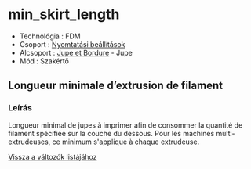 # min\_skirt\_length

* Technológia : FDM
* Csoport : [Nyomtatási beállítások](../../../konfig/print_settings)
* Alcsoport : [Jupe et Bordure](../../beallitasok/print_settings.md#jupe-et-bordure) - Jupe
* Mód : Szakértő

## Longueur minimale d’extrusion de filament

### Leírás

Longueur minimal de jupes à imprimer afin de consommer la quantité de filament spécifiée sur la couche du dessous. Pour les machines multi-extrudeuses, ce minimum s'applique à chaque extrudeuse.

[Vissza a változók listájához](../../variable_list)

